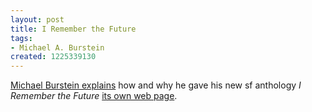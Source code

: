 ```yaml
---
layout: post
title: I Remember the Future
tags:
- Michael A. Burstein
created: 1225339130
---
```

[Michael Burstein explains](http://mabfan.livejournal.com/403296.html) how and why he gave his new sf anthology *I Remember the Future* [its own web page](http://www.bursteinbooks.com/).
